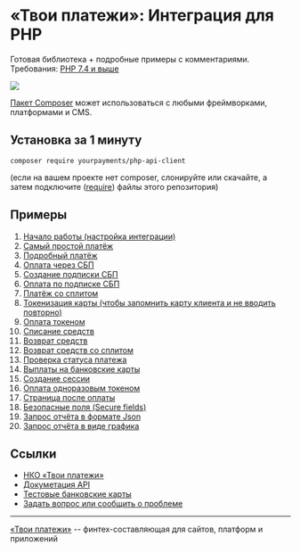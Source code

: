 # «Твои платежи»: Интеграция для PHP
Готовая библиотека + подробные примеры с комментариями. Требования: [PHP 7.4 и выше](https://github.com/yourpayments/php-api-client/blob/main/composer.json)

![](https://repository-images.githubusercontent.com/638835276/ff494b04-d65b-4843-8759-e85c689a7e80)

[Пакет Composer](https://packagist.org/packages/yourpayments/php-api-client) может 
использоваться с любыми фреймворками, платформами и CMS.
 
## Установка за 1 минуту
```shell
composer require yourpayments/php-api-client
```
(если на вашем проекте нет composer, слонируйте или скачайте, а затем подключите ([require](https://www.php.net/manual/ru/function.require.php)) файлы этого репозитория)

## Примеры
1. [Начало работы (настройка интеграции)](src/Examples/start.php)
2. [Cамый простой платёж](src/Examples/simpleGetPaymentLink.php)
3. [Подробный платёж](src/Examples/getPaymentLink.php)
4. [Оплата через СБП](src/Examples/getFasterPayment.php)
5. [Создание подписки СБП](src/Examples/getBindingFasterPayment.php)
6. [Оплата по подписке СБП](src/Examples/paymentByFasterBinding.php)
7. [Платёж со сплитом](src/Examples/getPaymentLinkMarketplace.php)
8. [Токенизация карты (чтобы запомнить карту клиента и не вводить повторно)](src/Examples/getToken.php)
9. [Оплата токеном](src/Examples/paymentByToken.php)
10. [Списание средств](src/Examples/paymentCapture.php)
11. [Возврат средств](src/Examples/paymentRefund.php)
12. [Возврат средств со сплитом](src/Examples/paymentRefundMarketplace.php)
13. [Проверка статуса платежа](src/Examples/paymentGetStatus.php)
14. [Выплаты на банковские карты](src/Examples/payoutCreate.php)
15. [Создание сессии](src/Examples/getSession.php)
16. [Оплата одноразовым токеном](src/Examples/oneTimeTokenPayment.php)
17. [Страница после оплаты](src/Examples/returnPage.php)
18. [Безопасные поля (Secure fields)](src/Examples/secureFields.php)
19. [Запрос отчёта в формате Json](src/Examples/getReportGeneral.php)
20. [Запрос отчёта в виде графика](src/Examples/getReportChart.php)

## Ссылки
- [НКО «Твои платежи»](https://YPMN.ru/)
- [Докуметация API](https://ypmn.ru/ru/documentation/)
- [Тестовые банковские карты](https://ypmn.ru/ru/documentation/#tag/testing)
- [Задать вопрос или сообщить о проблеме](https://github.com/yourpayments/php-api-client/issues/new)

-------------
[«Твои платежи»](https://YPMN.ru/ "Платёжная система для сайтов, платформ и приложений") -- финтех-составляющая для сайтов, платформ и приложений
